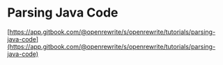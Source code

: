 # Parsing Java Code

[https://app.gitbook.com/@openrewrite/s/openrewrite/tutorials/parsing-java-code](https://app.gitbook.com/@openrewrite/s/openrewrite/tutorials/parsing-java-code)

